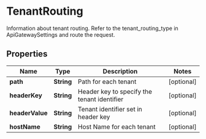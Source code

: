 

# TenantRouting

Information about tenant routing. Refer to the tenant_routing_type in ApiGatewaySettings and route the request. 

## Properties

| Name | Type | Description | Notes |
|------------ | ------------- | ------------- | -------------|
|**path** | **String** | Path for each tenant |  [optional] |
|**headerKey** | **String** | Header key to specify the tenant identifier |  [optional] |
|**headerValue** | **String** | Tenant identifier set in header key |  [optional] |
|**hostName** | **String** | Host Name for each tenant |  [optional] |




